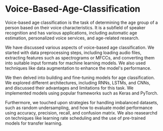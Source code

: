 # Voice-Based-Age-Classification

Voice-based age classification is the task of determining the age group of a person based on their voice characteristics. It is a subfield of speaker recognition and has various applications, including automatic age estimation, personalized voice services, and age-related research.

We have discussed various aspects of voice-based age classification. We started with data preprocessing steps, including loading audio files, extracting features such as spectrograms or MFCCs, and converting them into suitable input formats for machine learning models. We also used techniques like data augmentation to enhance the model's performance.

We then delved into building and fine-tuning models for age classification. We explored different architectures, including RNNs, LSTMs, and CNNs, and discussed their advantages and limitations for this task. We implemented models using popular frameworks such as Keras and PyTorch.

Furthermore, we touched upon strategies for handling imbalanced datasets, such as random undersampling, and how to evaluate model performance using accuracy, precision, recall, and confusion matrix. We also reasearchd on techniques like learning rate scheduling and the use of pre-trained models for transfer learning.